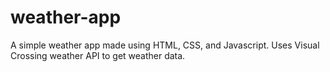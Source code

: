 # weather-app

A simple weather app made using HTML, CSS, and Javascript. 
Uses Visual Crossing weather API to get weather data.
